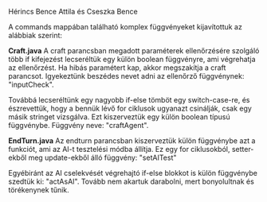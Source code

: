 Hérincs Bence Attila és Cseszka Bence

A commands mappában található komplex függvényeket kijavítottuk az alábbiak szerint:

**Craft.java**
A craft parancsban megadott paraméterek ellenőrzésére szolgáló több if kifejezést lecseréltük egy külön boolean függvényre, ami végrehatja az ellenőrzést. Ha hibás paramétert kap, akkor megszakítja a craft parancsot. Igyekeztünk beszédes nevet adni az ellenőrző függvénynek: "inputCheck".

Továbbá lecseréltünk egy nagyobb if-else tömböt egy switch-case-re, és észrevettük, hogy a bennük lévő for ciklusok ugyanazt csinálják, csak egy másik stringet vizsgálva. Ezt kiszerveztük egy külön boolean típusú függvénybe. Függvény neve: "craftAgent".

**EndTurn.java**
Az endturn parancsban kiszerveztük külön függvénybe azt a funkciót, ami az AI-t tesztelési módba állítja. Ez egy for ciklusokból, setter-ekből meg update-ekből álló függvény: "setAITest"

Egyébiránt az AI cselekvését végrehajtó if-else blokkot is külön függvénybe szedtük ki: "actAsAI". Tovább nem akartuk darabolni, mert bonyolultnak és törékenynek tűnik.